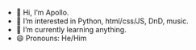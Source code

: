 - 👋 Hi, I’m Apollo.
- 👀 I’m interested in Python, html/css/JS, DnD, music.
- 🌱 I’m currently learning anything.
- 😄 Pronouns: He/Him

<!---
appo357/appo357 is a ✨ special ✨ repository because its `README.md` (this file) appears on your GitHub profile.
You can click the Preview link to take a look at your changes.
--->
